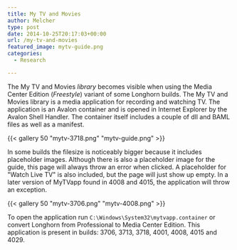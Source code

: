 ```yaml
---
title: My TV and Movies
author: Melcher
type: post
date: 2014-10-25T20:17:03+00:00
url: /my-tv-and-movies
featured_image: mytv-guide.png
categories:
  - Research

---
```

The My TV and Movies _library_ becomes visible when using the Media Center Edition (_Freestyle_) variant of some Longhorn builds. The My TV and Movies library is a media application for recording and watching TV. The application is an Avalon container and is opened in Internet Explorer by the Avalon Shell Handler. The container itself includes a couple of dll and BAML files as well as a manifest.

{{< gallery 50 "mytv-3718.png" "mytv-guide.png" >}}

In some builds the filesize is noticeably bigger because it includes placeholder images. Although there is also a placeholder image for the guide, this page will always throw an error when clicked. A placeholder for "Watch Live TV" is also included, but the page will just show up empty. In a later version of MyTVapp found in 4008 and 4015, the application will throw an exception.

{{< gallery 50 "mytv-3706.png" "mytv-4008.png" >}}

To open the application run `C:\Windows\System32\mytvapp.container` or convert Longhorn from Professional to Media Center Edition. This application is present in builds: 3706, 3713, 3718, 4001, 4008, 4015 and 4029.